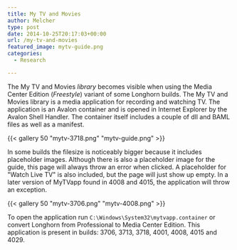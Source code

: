 ```yaml
---
title: My TV and Movies
author: Melcher
type: post
date: 2014-10-25T20:17:03+00:00
url: /my-tv-and-movies
featured_image: mytv-guide.png
categories:
  - Research

---
```

The My TV and Movies _library_ becomes visible when using the Media Center Edition (_Freestyle_) variant of some Longhorn builds. The My TV and Movies library is a media application for recording and watching TV. The application is an Avalon container and is opened in Internet Explorer by the Avalon Shell Handler. The container itself includes a couple of dll and BAML files as well as a manifest.

{{< gallery 50 "mytv-3718.png" "mytv-guide.png" >}}

In some builds the filesize is noticeably bigger because it includes placeholder images. Although there is also a placeholder image for the guide, this page will always throw an error when clicked. A placeholder for "Watch Live TV" is also included, but the page will just show up empty. In a later version of MyTVapp found in 4008 and 4015, the application will throw an exception.

{{< gallery 50 "mytv-3706.png" "mytv-4008.png" >}}

To open the application run `C:\Windows\System32\mytvapp.container` or convert Longhorn from Professional to Media Center Edition. This application is present in builds: 3706, 3713, 3718, 4001, 4008, 4015 and 4029.